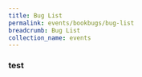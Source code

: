 ```yaml
---
title: Bug List
permalink: events/bookbugs/bug-list
breadcrumb: Bug List
collection_name: events
---
```


### test